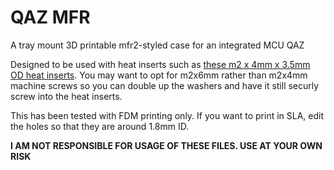 # QAZ MFR
A tray mount 3D printable mfr2-styled case for an integrated MCU QAZ

Designed to be used with heat inserts such as [these m2 x 4mm x 3.5mm OD heat inserts](https://www.amazon.com/gp/product/B09MCWWL9L/ref=ppx_yo_dt_b_search_asin_title?ie=UTF8&psc=1). You may want to opt for m2x6mm rather than m2x4mm machine screws so you can double up the washers and have it still securly screw into the heat inserts.

This has been tested with FDM printing only. If you want to print in SLA, edit the holes so that they are around 1.8mm ID.

**I AM NOT RESPONSIBLE FOR USAGE OF THESE FILES. USE AT YOUR OWN RISK**
